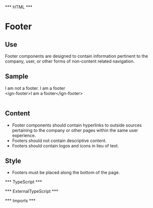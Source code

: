 *** HTML ***
# Footer

## Use
 Footer components are designed to contain information pertinent to the company, user, or other forms of
    non-content related navigation.

## Sample
<mat-tab-group>
    <mat-tab label="Component Sample">
        <div class="tab-height">
            I am not a footer.
            <ign-footer>I am a footer</ign-footer>
        </div></mat-tab>
    <mat-tab label="HTML"><div class="tab-height">
        <table style="width:100%">
            &lt;ign-footer&gt;I am a footer&lt;/ign-footer&gt;
        </table>
    </div></mat-tab>
</mat-tab-group>

## Content

* Footer components should contain hyperlinks to outside sources pertaining to the company or other pages within
the same user experience.
* Footers should not contain descriptive content.
* Footers should contain logos and icons in lieu of text.


## Style
* Footers must be placed along the bottom of the page.

*** TypeScript *** 

*** ExternalTypeScript ***

*** Imports ***